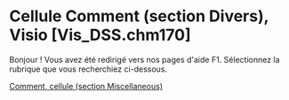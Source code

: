 
# Cellule Comment (section Divers), Visio [Vis_DSS.chm170]

Bonjour ! Vous avez été redirigé vers nos pages d'aide F1. Sélectionnez la rubrique que vous recherchiez ci-dessous.

[Comment, cellule (section Miscellaneous)](http://msdn.microsoft.com/library/6f52ed60-d58b-86e6-f7e2-2ef19d4afa75%28Office.15%29.aspx)
